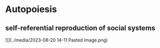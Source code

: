 # Autopoiesis



## self-referential reproduction of social systems
![](../media/2023-08-20 14-11 Pasted Image.png)
